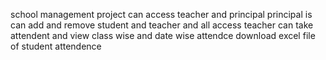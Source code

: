 school management project can access teacher and principal
principal is can add and remove student and teacher and all access
teacher can take attendent and view class wise and date wise attendce
download excel file of student attendence
